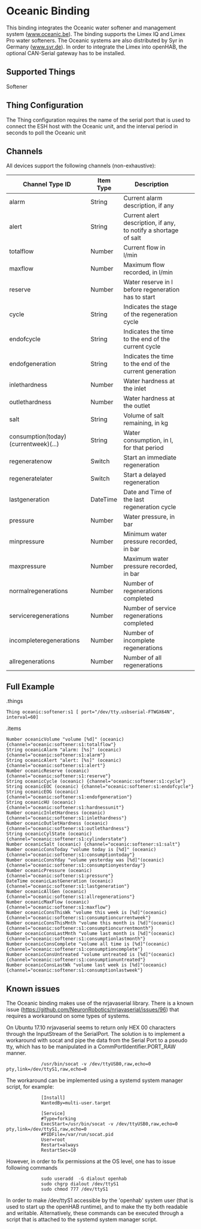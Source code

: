 # Oceanic Binding

This binding integrates the Oceanic water softener and management system (www.oceanic.be).
The binding supports the Limex IQ and Limex Pro water softeners.
The Oceanic systems are also distributed by Syr in Germany (www.syr.de).
In order to integrate the Limex into openHAB, the optional CAN-Serial gateway has to be installed.

## Supported Things

Softener

## Thing Configuration

The Thing configuration requires the name of the serial port that is used to connect the ESH host with the Oceanic unit, and the interval period in seconds to poll the Oceanic unit

## Channels

All devices support the following channels (non-exhaustive):

| Channel Type ID                      | Item Type | Description                                                     |   |   |
|--------------------------------------|-----------|-----------------------------------------------------------------|---|---|
| alarm                                | String    | Current alarm description, if any                               |   |   |
| alert                                | String    | Current alert description, if any, to notify a shortage of salt |   |   |
| totalflow                            | Number    | Current flow in l/min                                           |   |   |
| maxflow                              | Number    | Maximum flow recorded, in l/min                                 |   |   |
| reserve                              | Number    | Water reserve in l before regeneration has to start             |   |   |
| cycle                                | String    | Indicates the stage of the regeneration cycle                   |   |   |
| endofcycle                           | String    | Indicates the time to the end of the current cycle              |   |   |
| endofgeneration                      | String    | Indicates the time to the end of the current generation         |   |   |
| inlethardness                        | Number    | Water hardness at the inlet                                     |   |   |
| outlethardness                       | Number    | Water hardness at the outlet                                    |   |   |
| salt                                 | String    | Volume of salt remaining, in kg                                 |   |   |
| consumption(today)(currentweek)(...) | String    | Water consumption, in l, for that period                        |   |   |
| regeneratenow                        | Switch    | Start an immediate regeneration                                 |   |   |
| regeneratelater                      | Switch    | Start a delayed regeneration                                    |   |   |
| lastgeneration                       | DateTime  | Date and Time of the last regeneration cycle                    |   |   |
| pressure                             | Number    | Water pressure, in bar                                          |   |   |
| minpressure                          | Number    | Minimum water pressure recorded, in bar                         |   |   |
| maxpressure                          | Number    | Maximum water pressure recorded, in bar                         |   |   |
| normalregenerations                  | Number    | Number of regenerations completed                               |   |   |
| serviceregenerations                 | Number    | Number of service regenerations completed                       |   |   |
| incompleteregenerations              | Number    | Number of incomplete regenerations                              |   |   |
| allregenerations                     | Number    | Number of all regenerations                                     |   |   |

## Full Example

.things

```
Thing oceanic:softener:s1 [ port="/dev/tty.usbserial-FTWGX64N", interval=60]
```

.items

```
Number oceanicVolume "volume [%d]" (oceanic) {channel="oceanic:softener:s1:totalflow"}
String oceanicAlarm "alarm: [%s]" (oceanic) {channel="oceanic:softener:s1:alarm"}
String oceanicAlert "alert: [%s]" (oceanic) {channel="oceanic:softener:s1:alert"}
Number oceanicReserve (oceanic) {channel="oceanic:softener:s1:reserve"}
String oceanicCycle (oceanic) {channel="oceanic:softener:s1:cycle"}
String oceanicEOC (oceanic) {channel="oceanic:softener:s1:endofcycle"}
String oceanicEOG (oceanic) {channel="oceanic:softener:s1:endofgeneration"}
String oceanicHU (oceanic) {channel="oceanic:softener:s1:hardnessunit"}
Number oceanicInletHardness (oceanic) {channel="oceanic:softener:s1:inlethardness"}
Number oceanicOutletHardness (oceanic) {channel="oceanic:softener:s1:outlethardness"}
String oceanicCylState (oceanic) {channel="oceanic:softener:s1:cylinderstate"}
Number oceanicSalt (oceanic) {channel="oceanic:softener:s1:salt"}
Number oceanicConsToday "volume today is [%d]" (oceanic) {channel="oceanic:softener:s1:consumptiontoday"}
Number oceanicConsYday "volume yesterday was [%d]"(oceanic) {channel="oceanic:softener:s1:consumptionyesterday"}
Number oceanicPressure (oceanic) {channel="oceanic:softener:s1:pressure"}
DateTime oceanicLastGeneration (oceanic) {channel="oceanic:softener:s1:lastgeneration"}
Number oceanicAllGen (oceanic) {channel="oceanic:softener:s1:allregenerations"}
Number oceanicMaxFlow (oceanic) {channel="oceanic:softener:s1:maxflow"}
Number oceanicConsThisWk "volume this week is [%d]"(oceanic) {channel="oceanic:softener:s1:consumptioncurrentweek"}
Number oceanicConsThisMnth "volume this month is [%d]"(oceanic) {channel="oceanic:softener:s1:consumptioncurrentmonth"}
Number oceanicConsLastMnth "volume last month is [%d]"(oceanic) {channel="oceanic:softener:s1:consumptionlastmonth"}
Number oceanicConsComplete "volume all time is [%d]"(oceanic) {channel="oceanic:softener:s1:consumptioncomplete"}
Number oceanicConsUntreated "volume untreated is [%d]"(oceanic) {channel="oceanic:softener:s1:consumptionuntreated"}
Number oceanicConsLastWk "volume last week is [%d]"(oceanic) {channel="oceanic:softener:s1:consumptionlastweek"}
```

## Known issues

The Oceanic binding makes use of the nrjavaserial library.
There is a known issue (<https://github.com/NeuronRobotics/nrjavaserial/issues/96>) that requires a workaround on some types of systems.

On Ubuntu 17.10 nrjavaserial seems to return only HEX 00 characters through the InputStream of the SerialPort.
The solution is to implement a workaround with socat and pipe the data from the Serial Port to a pseudo tty, which has to be manipulated in a CommPortIdentifier.PORT_RAW manner.

```
             /usr/bin/socat -v /dev/ttyUSB0,raw,echo=0 pty,link=/dev/ttyS1,raw,echo=0
```         
The workaround can be implemented using a systemd system manager script, for example:

```
             [Install]
             WantedBy=multi-user.target   

             [Service]
             #Type=forking
             ExecStart=/usr/bin/socat -v /dev/ttyUSB0,raw,echo=0 pty,link=/dev/ttyS1,raw,echo=0
             #PIDFile=/var/run/socat.pid
             User=root
             Restart=always
             RestartSec=10             
```

However, in order to fix permissions at the OS level, one has to issue following commands

```
             sudo useradd  -G dialout openhab
             sudo chgrp dialout /dev/ttyS1
             sudo chmod 777 /dev/ttyS1        
```

In order to make /dev/ttyS1 accessible by the 'openhab' system user (that is used to start up the openHAB runtime), and to make the tty both readable and writable.
Alternatively, these commands can be executed through a script that is attached to the systemd system manager script.

